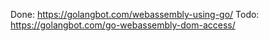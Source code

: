 Done: https://golangbot.com/webassembly-using-go/
Todo: https://golangbot.com/go-webassembly-dom-access/